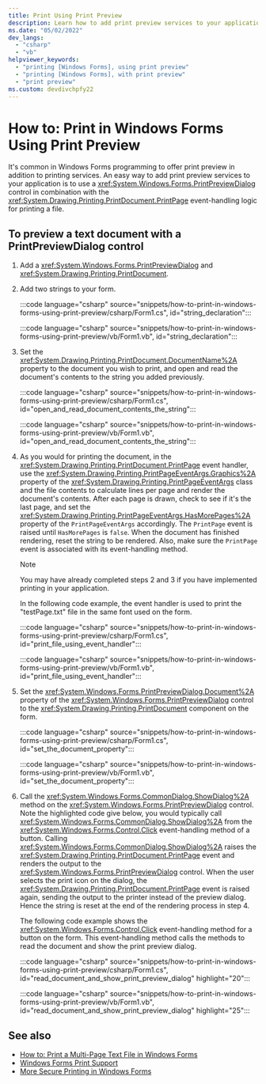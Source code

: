 ```yaml
---
title: Print Using Print Preview
description: Learn how to add print preview services to your application by using the Windows Forms PrintPreviewDialog control.
ms.date: "05/02/2022"
dev_langs: 
  - "csharp"
  - "vb"
helpviewer_keywords: 
  - "printing [Windows Forms], using print preview"
  - "printing [Windows Forms], with print preview"
  - "print preview"
ms.custom: devdivchpfy22
---
```


# How to: Print in Windows Forms Using Print Preview

It's common in Windows Forms programming to offer print preview in addition to printing services. An easy way to add print preview services to your application is to use a <xref:System.Windows.Forms.PrintPreviewDialog> control in combination with the <xref:System.Drawing.Printing.PrintDocument.PrintPage> event-handling logic for printing a file.

## To preview a text document with a PrintPreviewDialog control

01. Add a <xref:System.Windows.Forms.PrintPreviewDialog> and <xref:System.Drawing.Printing.PrintDocument>.

01. Add two strings to your form.

     :::code language="csharp" source="snippets/how-to-print-in-windows-forms-using-print-preview/csharp/Form1.cs", id="string_declaration":::

     :::code language="csharp" source="snippets/how-to-print-in-windows-forms-using-print-preview/vb/Form1.vb", id="string_declaration":::

01. Set the <xref:System.Drawing.Printing.PrintDocument.DocumentName%2A> property to the document you wish to print, and open and read the document's contents to the string you added previously.

     :::code language="csharp" source="snippets/how-to-print-in-windows-forms-using-print-preview/csharp/Form1.cs", id="open_and_read_document_contents_the_string":::

     :::code language="csharp" source="snippets/how-to-print-in-windows-forms-using-print-preview/vb/Form1.vb", id="open_and_read_document_contents_the_string":::

01. As you would for printing the document, in the <xref:System.Drawing.Printing.PrintDocument.PrintPage> event handler, use the <xref:System.Drawing.Printing.PrintPageEventArgs.Graphics%2A> property of the <xref:System.Drawing.Printing.PrintPageEventArgs> class and the file contents to calculate lines per page and render the document's contents. After each page is drawn, check to see if it's the last page, and set the <xref:System.Drawing.Printing.PrintPageEventArgs.HasMorePages%2A> property of the `PrintPageEventArgs` accordingly. The `PrintPage` event is raised until `HasMorePages` is `false`. When the document has finished rendering, reset the string to be rendered. Also, make sure the `PrintPage` event is associated with its event-handling method.

    > [!NOTE]
    > You may have already completed steps 2 and 3 if you have implemented printing in your application.

     In the following code example, the event handler is used to print the "testPage.txt" file in the same font used on the form.

     :::code language="csharp" source="snippets/how-to-print-in-windows-forms-using-print-preview/csharp/Form1.cs", id="print_file_using_event_handler":::

     :::code language="csharp" source="snippets/how-to-print-in-windows-forms-using-print-preview/vb/Form1.vb", id="print_file_using_event_handler":::

01. Set the <xref:System.Windows.Forms.PrintPreviewDialog.Document%2A> property of the <xref:System.Windows.Forms.PrintPreviewDialog> control to the <xref:System.Drawing.Printing.PrintDocument> component on the form.

     :::code language="csharp" source="snippets/how-to-print-in-windows-forms-using-print-preview/csharp/Form1.cs", id="set_the_document_property":::

     :::code language="csharp" source="snippets/how-to-print-in-windows-forms-using-print-preview/vb/Form1.vb", id="set_the_document_property":::

01. Call the <xref:System.Windows.Forms.CommonDialog.ShowDialog%2A> method on the <xref:System.Windows.Forms.PrintPreviewDialog> control. Note the highlighted code give below, you would typically call <xref:System.Windows.Forms.CommonDialog.ShowDialog%2A> from the <xref:System.Windows.Forms.Control.Click> event-handling method of a button. Calling <xref:System.Windows.Forms.CommonDialog.ShowDialog%2A> raises the <xref:System.Drawing.Printing.PrintDocument.PrintPage> event and renders the output to the <xref:System.Windows.Forms.PrintPreviewDialog> control. When the user selects the print icon on the dialog, the <xref:System.Drawing.Printing.PrintDocument.PrintPage> event is raised again, sending the output to the printer instead of the preview dialog. Hence the string is reset at the end of the rendering process in step 4.

     The following code example shows the <xref:System.Windows.Forms.Control.Click> event-handling method for a button on the form. This event-handling method calls the methods to read the document and show the print preview dialog.

     :::code language="csharp" source="snippets/how-to-print-in-windows-forms-using-print-preview/csharp/Form1.cs", id="read_document_and_show_print_preview_dialog" highlight="20":::

     :::code language="csharp" source="snippets/how-to-print-in-windows-forms-using-print-preview/vb/Form1.vb", id="read_document_and_show_print_preview_dialog" highlight="25":::

## See also

- [How to: Print a Multi-Page Text File in Windows Forms](/dotnet/dotnet/desktop/winforms/advanced/how-to-print-a-multi-page-text-file-in-windows-forms?view=netframeworkdesktop-4.8&preserve-view=true)
- [Windows Forms Print Support](/dotnet/desktop/winforms/advanced/windows-forms-print-support?view=netframeworkdesktop-4.8&preserve-view=true)
- [More Secure Printing in Windows Forms](/desktop/winforms/advanced/more-secure-printing-in-windows-forms?view=netframeworkdesktop-4.8&preserve-view=true)
